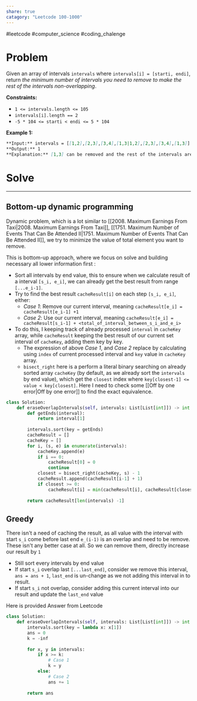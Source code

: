 ```yaml
---
share: true
catagory: "Leetcode 100-1000"
---
```

#leetcode #computer_science #coding_chalenge

# Problem

Given an array of intervals `intervals` where `intervals[i] = [starti, endi]`, return _the minimum number of intervals you need to remove to make the rest of the intervals non-overlapping_.

**Constraints:**

- `1 <= intervals.length <= 105`
- `intervals[i].length == 2`
- `-5 * 104 <= starti < endi <= 5 * 104`

**Example 1:**
```markdown
**Input:** intervals = [[1,2],[2,3],[3,4],[1,3|1,2],[2,3],[3,4],[1,3]]
**Output:** 1
**Explanation:** [1,3] can be removed and the rest of the intervals are non-overlapping.
```

# Solve
---
## Bottom-up dynamic programming
Dynamic problem, which is a lot similar to [[2008. Maximum Earnings From Taxi|2008. Maximum Earnings From Taxi]], [[1751. Maximum Number of Events That Can Be Attended II|1751. Maximum Number of Events That Can Be Attended II]], we try to minimize the value of total element you want to remove.

This is bottom-up approach, where we focus on solve and building necessary all lower information first :
- Sort all intervals by end value, this to ensure when we calculate result of a interval `[s_i, e_i]`, we can already get the best result from range `[...e_i-1]`.
- Try to find the best result `cacheResult[i]` on each step `[s_i, e_i]`, either:
    - *Case 1*: Remove our current interval, meaning `cacheResult[e_i] = cacheResult[e_i-1] +1`
    - *Case 2*: Use our current interval, meaning `cacheResult[e_i] = cacheResult[s_i-1] + <total_of_interval_between_s_i_and_e_i> `
- To do this, I keeping track of already processed `interval` in `cacheKey` array, while `cacheResult` keeping the best result of our current set interval of `cacheKey`, adding them key by key.
    - The expression of above *Case 1*, and *Case 2* replace by calculating using `index` of current processed interval and `key` value in  `cacheKey` array.
    - `bisect_right` here is a perform a literal binary searching on already sorted array `cacheKey` (by default, as we already sort the `intervals` by end value), which get the `closest` index where `key[closest-1] <= value < key[closest]`. Here I need to check some [[Off by one error|Off by one error]] to find the exact equivalence.

```python
class Solution:
    def eraseOverlapIntervals(self, intervals: List[List[int]]) -> int:
        def getEnds(interval):
            return interval[1]
        
        intervals.sort(key = getEnds)
        cacheResult = []
        cacheKey = []
        for i, (s, e) in enumerate(intervals):
            cacheKey.append(e)
            if i == 0:
                cacheResult[0] = 0
                continue
            closest = bisect_right(cacheKey, s) - 1
            cacheResult.append(cacheResult[i-1] + 1)
            if closest >= 0:
                cacheResult[i] = min(cacheResult[i], cacheResult[closest] + i - closest -1)
            
        return cacheResult[len(intervals) -1]
```

## Greedy

There isn't a need of caching the result, as all value with the interval with start `s_i` come before last end `e_(i-1)` is an overlap and need to be remove. These isn't any better case at all. So we can remove them, directly increase our result by  `1`
- Still sort every intervals by end value
- If start `s_i` overlap last `[...last_end]`, consider we remove this interval, `ans = ans + 1`, `last_end` is un-change as we not adding this interval in to result.  
- If start `s_i` not overlap, consider adding this current interval into our result and update the `last_end` value

Here is provided Answer from Leetcode
```python
class Solution:
    def eraseOverlapIntervals(self, intervals: List[List[int]]) -> int:
        intervals.sort(key = lambda x: x[1])
        ans = 0
        k = -inf
        
        for x, y in intervals:
            if x >= k:
                # Case 1
                k = y
            else:
                # Case 2
                ans += 1
        
        return ans
```